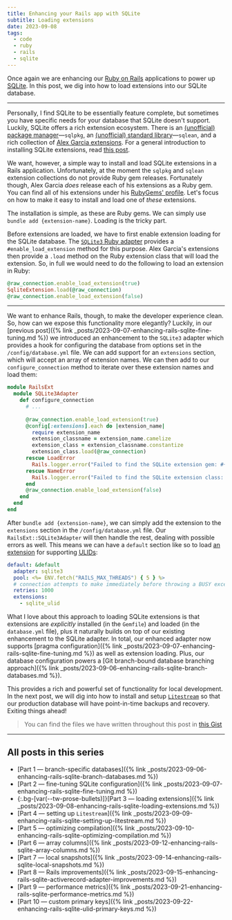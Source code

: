 ```yaml
---
title: Enhancing your Rails app with SQLite
subtitle: Loading extensions
date: 2023-09-08
tags:
  - code
  - ruby
  - rails
  - sqlite
---
```


Once again we are enhancing our [Ruby on Rails](https://rubyonrails.org) applications to power up [SQLite](https://www.sqlite.org/index.html). In this post, we dig into how to load extensions into our SQLite database.

<!--/summary-->

- - -

Personally, I find SQLite to be essentially feature complete, but sometimes you have specific needs for your database that SQLite doesn't support. Luckily, SQLite offers a rich extension ecosystem. There is an [(unofficial) package manager](https://sqlpkg.org)—`sqlpkg`, an [(unofficial) standard library](https://github.com/nalgeon/sqlean)—`sqlean`, and a rich collection of [Alex Garcia extensions](https://github.com/asg017/sqlite-ecosystem). For a general introduction to installing SQLite extensions, read [this post](https://antonz.org/install-sqlite-extension/).

We want, however, a simple way to install and load SQLite extensions in a Rails application. Unfortunately, at the moment the `sqlpkg` and `sqlean` extension collections do not provide Ruby gem releases. Fortunately though, Alex Garcia _does_ release each of his extensions as a Ruby gem. You can find all of his extensions under his [RubyGems' profile](https://rubygems.org/profiles/asg017). Let's focus on how to make it easy to install and load one of _these_ extensions.

The installation is simple, as these are Ruby gems. We can simply use `bundle add {extension-name}`. Loading is the tricky part.

Before extensions are loaded, we have to first enable extension loading for the SQLite database. The [`SQLite3` Ruby adapter](https://github.com/sparklemotion/sqlite3-ruby) provides a `#enable_load_extension` method for this purpose. Alex Garcia's extensions then provide a `.load` method on the Ruby extension class that will load the extension. So, in full we would need to do the following to load an extension in Ruby:

```ruby
@raw_connection.enable_load_extension(true)
SqliteExtension.load(@raw_connection)
@raw_connection.enable_load_extension(false)
```

- - -

We want to enhance Rails, though, to make the developer experience clean. So, how can we expose this functionality more elegantly? Luckily, in our [previous post]({% link _posts/2023-09-07-enhancing-rails-sqlite-fine-tuning.md %}) we introduced an enhancement to the `SQLite3` adapter which provides a hook for configuring the database from options set in the `/config/database.yml` file. We can add support for an `extensions` section, which will accept an array of extension names. We can then add to our `configure_connection` method to iterate over these extension names and load them:

```ruby
module RailsExt
  module SQLite3Adapter
    def configure_connection
      # ...
      
      @raw_connection.enable_load_extension(true)
      @config[:extensions].each do |extension_name|
        require extension_name
        extension_classname = extension_name.camelize
        extension_class = extension_classname.constantize
        extension_class.load(@raw_connection)
      rescue LoadError
        Rails.logger.error("Failed to find the SQLite extension gem: #{extension_name}. Skipping...")
      rescue NameError
        Rails.logger.error("Failed to find the SQLite extension class: #{extension_classname}. Skipping...")
      end
      @raw_connection.enable_load_extension(false)
    end
  end
end
```

After `bundle add {extension-name}`, we can simply add the extension to the `extensions` section in the `/config/database.yml` file. Our `RailsExt::SQLite3Adapter` will then handle the rest, dealing with possible errors as well. This means we can have a `default` section like so to load [an extension](https://github.com/asg017/sqlite-ulid) for supporting [<abbr title="Universally Unique Lexicographically Sortable Identifiers">ULIDs</abbr>](https://github.com/ulid/spec):

```yaml
default: &default
  adapter: sqlite3
  pool: <%= ENV.fetch("RAILS_MAX_THREADS") { 5 } %>
  # connection attempts to make immediately before throwing a BUSY exception
  retries: 1000
  extensions:
    - sqlite_ulid
```

What I love about this approach to loading SQLite extensions is that extensions are _explicitly_ installed (in the `Gemfile`) and loaded (in the `database.yml` file), plus it naturally builds on top of our existing enhancement to the SQLite adapter. In total, our enhanced adapter now supports [pragma configuration]({% link _posts/2023-09-07-enhancing-rails-sqlite-fine-tuning.md %}) as well as extension loading. Plus, our database configuration powers a [Git branch-bound database branching approach]({% link _posts/2023-09-06-enhancing-rails-sqlite-branch-databases.md %}).

This provides a rich and powerful set of functionality for local development. In the next post, we will dig into how to install and setup [`Litestream`](https://litestream.io) so that our production database will have point-in-time backups and recovery. Exiting things ahead!

> You can find the files we have written throughout this post in [this Gist](https://gist.github.com/fractaledmind/3565e12db7e59ab46f839025d26b5715/266030cb6053f05f234509c39fd07ed3d59f09c0)


- - -

## All posts in this series

* [Part 1 — branch-specific databases]({% link _posts/2023-09-06-enhancing-rails-sqlite-branch-databases.md %})
* [Part 2 — fine-tuning SQLite configuration]({% link _posts/2023-09-07-enhancing-rails-sqlite-fine-tuning.md %})
* {:.bg-[var(--tw-prose-bullets)]}[Part 3 — loading extensions]({% link _posts/2023-09-08-enhancing-rails-sqlite-loading-extensions.md %})
* [Part 4 — setting up `Litestream`]({% link _posts/2023-09-09-enhancing-rails-sqlite-setting-up-litestream.md %})
* [Part 5 — optimizing compilation]({% link _posts/2023-09-10-enhancing-rails-sqlite-optimizing-compilation.md %})
* [Part 6 — array columns]({% link _posts/2023-09-12-enhancing-rails-sqlite-array-columns.md %})
* [Part 7 — local snapshots]({% link _posts/2023-09-14-enhancing-rails-sqlite-local-snapshots.md %})
* [Part 8 — Rails improvements]({% link _posts/2023-09-15-enhancing-rails-sqlite-activerecord-adapter-improvements.md %})
* [Part 9 — performance metrics]({% link _posts/2023-09-21-enhancing-rails-sqlite-performance-metrics.md %})
* [Part 10 — custom primary keys]({% link _posts/2023-09-22-enhancing-rails-sqlite-ulid-primary-keys.md %})
